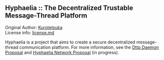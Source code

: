 ## Hyphaelia :: The Decentralized Trustable Message-Thread Platform ##

Original Author: [Kurotetsuka](https://github.com/kurotetsuka)  
License info: [license.md](
	https://github.com/kurotetsuka/hyphaelia/blob/master/license.md)

Hyphaelia is a project that aims to create a secure decentralized message-thread communication platform. For more information, see the
[Dttp Daemon Proposal](https://github.com/kurotetsuka/hyphaelia/blob/master/notes/dttpd_proposal.md) and
[Hyphaelia Network Proposal](https://github.com/kurotetsuka/hyphaelia/blob/master/notes/hyphnet_proposal.md) (in progress).
